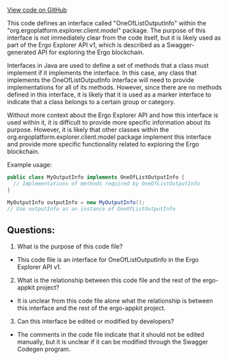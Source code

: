 [View code on GitHub](https://github.com/ergoplatform/ergo-appkit/java-client-generated/src/main/java/org/ergoplatform/explorer/client/model/OneOfListOutputInfo.java)

This code defines an interface called "OneOfListOutputInfo" within the "org.ergoplatform.explorer.client.model" package. The purpose of this interface is not immediately clear from the code itself, but it is likely used as part of the Ergo Explorer API v1, which is described as a Swagger-generated API for exploring the Ergo blockchain.

Interfaces in Java are used to define a set of methods that a class must implement if it implements the interface. In this case, any class that implements the OneOfListOutputInfo interface will need to provide implementations for all of its methods. However, since there are no methods defined in this interface, it is likely that it is used as a marker interface to indicate that a class belongs to a certain group or category.

Without more context about the Ergo Explorer API and how this interface is used within it, it is difficult to provide more specific information about its purpose. However, it is likely that other classes within the org.ergoplatform.explorer.client.model package implement this interface and provide more specific functionality related to exploring the Ergo blockchain.

Example usage:

```java
public class MyOutputInfo implements OneOfListOutputInfo {
  // Implementations of methods required by OneOfListOutputInfo
}

MyOutputInfo outputInfo = new MyOutputInfo();
// Use outputInfo as an instance of OneOfListOutputInfo
```
## Questions: 
 1. What is the purpose of this code file?
- This code file is an interface for OneOfListOutputInfo in the Ergo Explorer API v1.

2. What is the relationship between this code file and the rest of the ergo-appkit project?
- It is unclear from this code file alone what the relationship is between this interface and the rest of the ergo-appkit project.

3. Can this interface be edited or modified by developers?
- The comments in the code file indicate that it should not be edited manually, but it is unclear if it can be modified through the Swagger Codegen program.